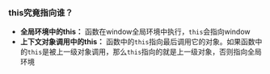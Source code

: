 ### this究竟指向谁？

- **全局环境中的this：** 函数在window全局环境中执行，`this`会指向window
- **上下文对象调用中的this：** 函数中的`this`指向最后调用它的对象。如果函数中的`this`是被上一级对象调用，那么`this`指向的就是上一级对象，否则指向全局环境